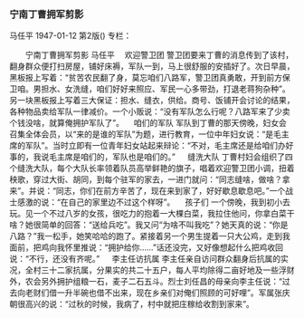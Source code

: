 ### 宁南丁曹拥军剪影
马任平
1947-01-12
第2版()
专栏：

　　宁南丁曹拥军剪影
    马任平
  　欢迎警卫团
    警卫团要来丁曹的消息传到了该村，翻身群众便打扫房屋，铺好床褥，军队一到，马上很舒服的安插好了。次日早晨，黑板报上写着：“贫苦农民翻了身，莫忘咱们八路军，警卫团真勇敢，开到前方保卫咱。男担水、女洗缝，咱们好好来照应、军民一心多带劲，打退老蒋狗杂种”。另一块黑板报上写着三大保证：担水、缝衣，供给。商号、饭铺开会讨论的结果，各种物品卖给军队一律减价。一个小贩说：“没有军队怎么行呢？八路军来了少卖个钱没啥，就算俺拥护军队了”。
  　咱们的军队
    军队到丁曹的那天傍晚，妇女会召集全体会员，以“来的是谁的军队”为题，进行教育，一位中年妇女说：“是毛主席的军队”。当时立即有一位青年妇女站起来辩论：“不对，毛主席还是给咱们办好事的，我说毛主席是咱们的，军队也是咱们的。”
　  缝洗大队
    丁曹村妇会组织了四个缝洗大队，每个大队长率领着队员高举鲜艳的旗子，唱着欢迎警卫团小调，扭着秧歌，穿过大街、胡同，到每个驻军的家去，一进门就问：“同志缝啥，做啥？拿来”。并说：“同志，你们在前方辛苦了，现在来到家了，好好歇息歇息吧。”一个战士感激的说：“在自己的家里边不过这个样呀”。
　孩子们
    一个傍晚，我到初小去玩。见一个不过八岁的女孩，很吃力的抱着一大棵白菜，我拉住他问，你拿白菜干啥？她很简单的回答：“送给兵吃”。我又问“为啥不叫我吃”？她天真的说：“你是八路？”我一松手，她笑哈哈的跑了。紧接着另一个男生提着一只大公鸡，走到我面前，把鸡向我怀里推说：“拥护给你……”话还没完，又好像想起什么把鸡收回说：“不行，还没有齐呢。”
　  李主任访抗属
    李主任亲自访问群众翻身后抗属的实况，全村三十二家抗属，分果实的共二十五户，每人平均除得二亩好地及一些浮财外，农会另外拥护组粮一石，麦子二石五斗。烈士刘任昌的母亲向李主任说：“过去向老财们借一升半碗也借不出来，现在乡亲们对俺们照顾的可好哩”。军属张庆朝很高兴的说：“过秋的时候，我病了，村中就把庄稼给收割到家来”。
